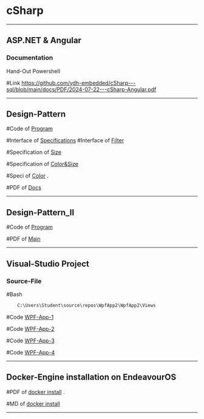 # cSharp

_______________________________________________

## ASP.NET &  Angular

### Documentation

Hand-Out Powershell

#Link  https://github.com/ydh-embedded/cSharp---sql/blob/main/docs/PDF/2024-07-22---cSharp-Angular.pdf

______________________________________________

## Design-Pattern

#Code of [Program](https://github.com/ydh-embedded/cSharp---sql/blob/main/Rider/DesignPattern/Program.cs)

#Interface of [Specifications](https://github.com/ydh-embedded/cSharp---sql/blob/main/Rider/DesignPattern/ISpecification.cs) 
#Interface of [Filter](https://github.com/ydh-embedded/cSharp---sql/blob/main/Rider/DesignPattern/IFilter.cs) 

#Specification of [Size](https://github.com/ydh-embedded/cSharp---sql/blob/main/Rider/DesignPattern/Specifications/SizeSpecification.cs)

#Specification of [Color&Size](https://github.com/ydh-embedded/cSharp---sql/blob/main/Rider/DesignPattern/Specifications/ColorAndSizeSpecification.cs) 

#Speci of [Color](https://github.com/ydh-embedded/cSharp---sql/blob/main/Rider/DesignPattern/Specifications/ColorSpecification.cs)
.

#PDF of [Docs](https://github.com/ydh-embedded/cSharp---sql/blob/main/docs/PDF/2024-07-22---SQL-cSahrp.pdf)

______________________________________________

## Design-Pattern_II

#Code of [Program](https://github.com/ydh-embedded/cSharp---sql/blob/main/Rider/DesignPattern_II/Program.cs)

#PDF of [Main](https://github.com/ydh-embedded/cSharp---sql/blob/main/docs/PDF/2024-07-26---cSharp_DesignPattern_II.pdf)

_______________________________________________


## Visual-Studio Project 

### Source-File
#Bash
````bash
	C:\Users\Student\source\repos\WpfApp2\WpfApp2\Views
````

#Code [WPF-App-1](https://github.com/ydh-embedded/cSharp---sql/blob/main/VisualStudio/WpfApp1/WpfApp1/WpfApp1/App.xaml.cs)

#Code [WPF-App-2](https://github.com/ydh-embedded/cSharp---sql/blob/main/VisualStudio/WpfApp2/WpfApp2/App.xaml.cs)

#Code [WPF-App-3](https://github.com/ydh-embedded/cSharp---sql/blob/main/VisualStudio/WpfApp3/WpfApp3/App.xaml.cs)

#Code [WPF-App-4](https://github.com/ydh-embedded/cSharp---sql/blob/main/VisualStudio/WpfApp4/WpfApp4/App.xaml.cs)



_______________________________________________

## Docker-Engine installation on EndeavourOS

#PDF of [docker install](https://github.com/ydh-embedded/cSharp---sql/blob/main/docs/PDF/2024-07-24---docker-install.pdf)
.

#MD of [docker install](https://github.com/ydh-embedded/cSharp---sql/blob/main/docs/Obsidian/2024-07-24---docker-install.md)


_______________________________________________
